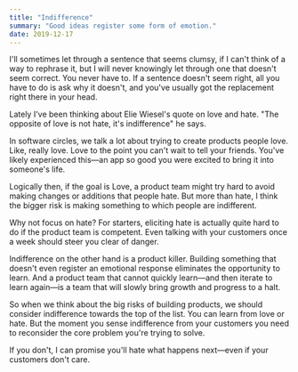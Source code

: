 ```yaml
---
title: "Indifference"
summary: "Good ideas register some form of emotion."
date: 2019-12-17
---
```


I'll sometimes let through a sentence that seems clumsy, if I can't think of a way to rephrase it, but I will never knowingly let through one that doesn't seem correct. You never have to. If a sentence doesn't seem right, all you have to do is ask why it doesn't, and you've usually got the replacement right there in your head.

Lately I've been thinking about Elie Wiesel's quote on love and hate. "The opposite of love is not hate, it's indifference" he says. 

In software circles, we talk a lot about trying to create products people love. Like, really love. Love to the point you can't wait to tell your friends. You've likely experienced this—an app so good you were excited to bring it into someone's life. 

Logically then, if the goal is Love, a product team might try hard to avoid making changes or additions that people hate. But more than hate, I think the bigger risk is making something to which people are indifferent. 

Why not focus on hate? For starters, eliciting hate is actually quite hard to do if the product team is competent. Even talking with your customers once a week should steer you clear of danger. 

Indifference on the other hand is a product killer. Building something that doesn't even register an emotional response eliminates the opportunity to learn. And a product team that cannot quickly learn—and then iterate to learn again—is a team that will slowly bring growth and progress to a halt. 

So when we think about the big risks of building products, we should consider indifference towards the top of the list. You can learn from love or hate. But the moment you sense indifference from your customers you need to reconsider the core problem you're trying to solve. 

If you don't, I can promise you'll hate what happens next—even if your customers don't care. 
